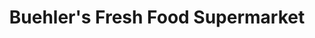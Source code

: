 ---
title: "Buehler's Fresh Food Supermarket"
url: /medina/buehlers-fresh-food-supermarket/
shop: supermarket
---